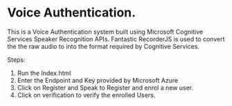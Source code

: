 # Voice Authentication.

This is a Voice Authentication system built using Microsoft Cognitive Services Speaker Recognition APIs.
Fantastic RecorderJS is used to convert the the raw audio to into the format required by Cognitive Services.

Steps:
1. Run the Index.html
2. Enter the Endpoint and Key provided by Microsoft Azure
3. Click on Register and Speak to Register and enrol a new user.
4. Click on verification to verify the enrolled Users.





